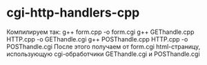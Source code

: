 # cgi-http-handlers-cpp
Компилируем так: g++ form.cpp -o form.cgi
g++ GEThandle.cpp HTTP.cpp -o GEThandle.cgi
g++ POSThandle.cpp HTTP.cpp -o POSThandle.cgi
После этого получаем от form.cgi html-страницу, использующую cgi-обработчики GEThandle.cgi и POSThandle.cgi
